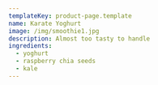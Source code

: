 ```yaml
---
templateKey: product-page.template
name: Karate Yoghurt
image: /img/smoothie1.jpg
description: Almost too tasty to handle
ingredients:
  - yoghurt
  - raspberry chia seeds
  - kale
---
```


